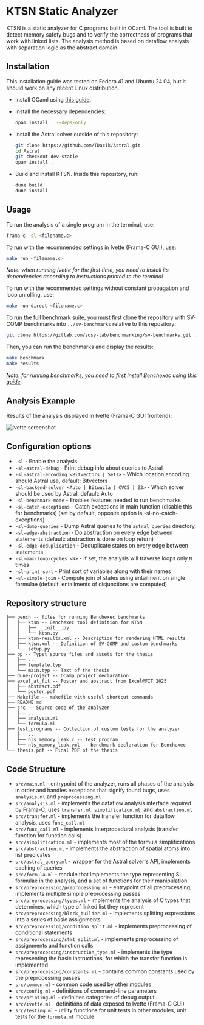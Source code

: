 # KTSN Static Analyzer

KTSN is a static analyzer for C programs built in OCaml. The tool is built to detect memory safety bugs and to verify the correctness of programs that work with linked lists. The analysis method is based on dataflow analysis with separation logic as the abstract domain.

## Installation

This installation guide was tested on Fedora 41 and Ubuntu 24.04, but it should work on any recent Linux distribution.

- Install OCaml using [this guide](https://ocaml.org/install).

- Install the necessary dependencies:

  ```bash
  opam install . --deps-only
  ```

- Install the Astral solver outside of this repository:

  ```bash
  git clone https://github.com/TDacik/Astral.git
  cd Astral
  git checkout dev-stable
  opam install .
  ```

- Build and install KTSN. Inside this repository, run:

  ```bash
  dune build
  dune install
  ```

## Usage

To run the analysis of a single program in the terminal, use:
```bash
frama-c -sl <filename.c>
```

To run with the recommended settings in Ivette (Frama-C GUI), use:
```bash
make run <filename.c>
```

_Note: when running Ivette for the first time, you need to install its dependencies according to instructions printed to the terminal_

To run with the recommended settings without constant propagation and loop unrolling, use:
```bash
make run-direct <filename.c>
```

To run the full benchmark suite, you must first clone the repository with SV-COMP benchmarks into `../sv-benchmarks` relative to this repository:
```bash
git clone https://gitlab.com/sosy-lab/benchmarking/sv-benchmarks.git ../sv-benchmarks --depth 1 --branch svcomp25
```

Then, you can run the benchmarks and display the results:
```bash
make benchmark
make results
```

_Note: for running benchmarks, you need to first install Benchexec using [this guide](https://github.com/sosy-lab/benchexec/blob/main/doc/INSTALL.md)._

## Analysis Example

Results of the analysis displayed in Ivette (Frama-C GUI frontend):

![Ivette screenshot](bp/ivette_screenshot.png)

## Configuration options

- `-sl` - Enable the analysis
- `-sl-astral-debug` - Print debug info about queries to Astral
- `-sl-astral-encoding <Bitvectors | Sets>` - Which location encoding should Astral use, default: Bitvectors
- `-sl-backend-solver <Auto | Bitwuzla | CVC5 | Z3>` - Which solver should be used by Astral, default: Auto
- `-sl-benchmark-mode` - Enables features needed to run benchmarks
- `-sl-catch-exceptions` - Catch exceptions in main function (disable this for benchmarks) (set by default, opposite option is -sl-no-catch-exceptions)
- `-sl-dump-queries` - Dump Astral queries to the `astral_queries` directory.
- `-sl-edge-abstraction` - Do abstraction on every edge between statements (default: abstraction is done on loop return)
- `-sl-edge-deduplication` - Deduplicate states on every edge between statements
- `-sl-max-loop-cycles <N>` - If set, the analysis will traverse loops only `N` times
- `-sl-print-sort` - Print sort of variables along with their names
- `-sl-simple-join` - Compute join of states using entailment on single formulae (default: entailments of disjunctions are computed)

## Repository structure

```
├── bench -- files for running Benchexec benchmarks
│   ├── ktsn -- Benchexec tool definition for KTSN
│   │   ├── __init__.py
│   │   └── ktsn.py
│   ├── ktsn-results.xml -- Description for rendering HTML results
│   ├── ktsn.xml -- Definition of SV-COMP and custom benchmarks
│   └── setup.py
├── bp -- Typst source files and assets for the thesis
│   ├── ...
│   ├── template.typ
│   └── main.typ -- Text of the thesis
├── dune-project -- OCamp project declaration
├── excel_at_fit -- Poster and abstract from Excel@FIT 2025
│   ├── abstract.pdf
│   └── poster.pdf
├── Makefile -- makefile with useful shortcut commands
├── README.md
├── src -- Source code of the analyzer
│   ├── ...
│   ├── analysis.ml
│   └── formula.ml
├── test_programs -- Collection of custom tests for the analyzer
│   ├── ...
│   ├── nls_memory_leak.c -- Test program
│   └── nls_memory_leak.yml -- benchmark declaration for Benchexec
└── thesis.pdf -- Final PDF of the thesis
```

## Code Structure

- `src/main.ml` - entrypoint of the analyzer, runs all phases of the analysis in order and handles exceptions that signify found bugs, uses `analysis.ml` and `preprocessing.ml`
- `src/analysis.ml` - implements the dataflow analysis interface required by Frama-C, uses `transfer.ml`, `simplification.ml`, and `abstraction.ml`
- `src/transfer.ml` - implements the transfer function for dataflow analysis, uses `func_call.ml`
- `src/func_call.ml` - implements interprocedural analysis (transfer function for function calls)
- `src/simplification.ml` - implements most of the formula simplifications
- `src/abstraction.ml` - implements the abstraction of spatial atoms into list predicates
- `src/astral_query.ml` - wrapper for the Astral solver's API, implements caching of queries
- `src/formula.ml` - module that implements the type representing SL formulae in the analysis, and a set of functions for their manipulation
- `src/preprocessing/preprocessing.ml` - entrypoint of all preprocessing, implements multiple simple preprocessing passes
- `src/preprocessing/types.ml` - implements the analysis of C types that determines, which type of linked list they represent
- `src/preprocessing/block_builder.ml` - implements splitting expressions into a series of basic assignments
- `src/preprocessing/condition_split.ml` - implements preprocessing of conditional statements
- `src/preprocessing/stmt_split.ml` - implements preprocessing of assignments and function calls
- `src/preprocessing/instruction_type.ml` - implements the type representing the basic instructions, for which the transfer function is implemented
- `src/preprocessing/constants.ml` - contains common constants used by the preprocessing passes
- `src/common.ml` - common code used by other modules
- `src/config.ml` - definitions of command-line parameters
- `src/printing.ml` - definines categories of debug output
- `src/ivette.ml` - definitions of data exposed to Ivette (Frama-C GUI)
- `src/testing.ml` - utility functions for unit tests in other modules, unit tests for the `formula.ml` module
